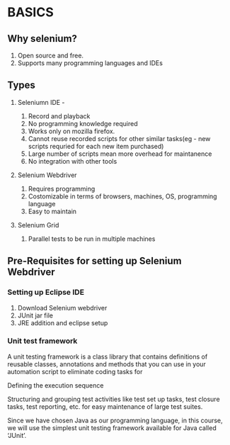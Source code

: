 # BASICS

## Why selenium?

1. Open source and free.
2. Supports many programming languages and IDEs

## Types

1. Seleniumn IDE - 
    1. Record and playback
    2. No programming knowledge required
    3. Works only on mozilla firefox.
    4. Cannot reuse recorded scripts for other similar tasks(eg - new scripts requried for each new item purchased)
    5. Large number of scripts mean more overhead for maintanence 
    6. No integration with other tools
2. Selenium Webdriver
    1. Requires programming
    2. Costomizable in terms of browsers, machines, OS, programming language
    3. Easy to maintain

3. Selenium Grid
    1. Parallel tests to be run in multiple machines

## Pre-Requisites for setting up Selenium Webdriver

### Setting up Eclipse IDE

1. Download Selenium webdriver
2. JUnit jar file
3. JRE addition and eclipse setup

### Unit test framework
A unit testing framework is a class library that contains definitions of reusable classes, annotations and methods that you can use in your automation script to eliminate coding tasks for

Defining the execution sequence

Structuring and grouping test activities like test set up tasks, test closure tasks, test reporting, etc. for easy maintenance of large test suites.

Since we have chosen Java as our programming language, in this course, we will use the simplest unit testing framework available for Java called ‘JUnit’.

